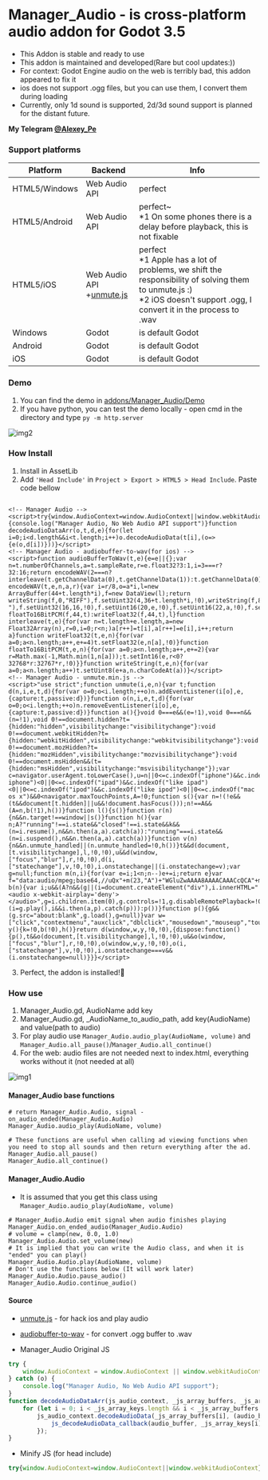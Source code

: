 # Manager_Audio - is cross-platform audio addon for Godot 3.5

* This Addon is stable and ready to use
* This addon is maintained and developed(Rare but cool updates:))
* For context: Godot Engine audio on the web is terribly bad, this addon appeared to fix it
* ios does not support .ogg files, but you can use them, I convert them during loading
* Currently, only 1d sound is supported, 2d/3d sound support is planned for the distant future.

__My Telegram [@Alexey_Pe](https://t.me/Alexey_Pe)__

### Support platforms
Platform | Backend | Info
--- | --- | --- 
HTML5/Windows | Web Audio API | perfect
HTML5/Android | Web Audio API | perfect~<br>*1 On some phones there is a delay before playback, this is not fixable
HTML5/iOS | Web Audio API<br>+[unmute.js](https://github.com/swevans/unmute)| perfect<br>*1 Apple has a lot of problems, we shift the responsibility of solving them to unmute.js :) <br>*2 iOS doesn't support .ogg, I convert it in the process to .wav
Windows | Godot | is default Godot
Android | Godot | is default Godot
iOS | Godot | is default Godot

### Demo
1. You can find the demo in [addons/Manager_Audio/Demo](addons/Manager_Audio/Demo)
2. If you have python, you can test the demo locally - open cmd in the directory and type `py -m http.server`

![img2](https://i.imgur.com/MAeeYwx.png)

### How Install
1. Install in AssetLib
2. Add `'Head Include'` in `Project > Export > HTML5 > Head Include`. Paste code bellow
```

<!-- Manager Audio -->
<script>try{window.AudioContext=window.AudioContext||window.webkitAudioContext}catch(o){console.log("Manager Audio, No Web Audio API support")}function decodeAudioDataArr(o,t,d,e){for(let i=0;i<d.length&&i<t.length;i++)o.decodeAudioData(t[i],(o=>{e(o,d[i])}))}</script>
<!-- Manager Audio - audiobuffer-to-wav(for ios) -->
<script>function audioBufferToWav(t,e){e=e||{};var n=t.numberOfChannels,a=t.sampleRate,r=e.float32?3:1,i=3===r?32:16;return encodeWAV(2===n?interleave(t.getChannelData(0),t.getChannelData(1)):t.getChannelData(0),r,a,n,i)}function encodeWAV(t,e,n,a,r){var i=r/8,o=a*i,l=new ArrayBuffer(44+t.length*i),f=new DataView(l);return writeString(f,0,"RIFF"),f.setUint32(4,36+t.length*i,!0),writeString(f,8,"WAVE"),writeString(f,12,"fmt "),f.setUint32(16,16,!0),f.setUint16(20,e,!0),f.setUint16(22,a,!0),f.setUint32(24,n,!0),f.setUint32(28,n*o,!0),f.setUint16(32,o,!0),f.setUint16(34,r,!0),writeString(f,36,"data"),f.setUint32(40,t.length*i,!0),1===e?floatTo16BitPCM(f,44,t):writeFloat32(f,44,t),l}function interleave(t,e){for(var n=t.length+e.length,a=new Float32Array(n),r=0,i=0;r<n;)a[r++]=t[i],a[r++]=e[i],i++;return a}function writeFloat32(t,e,n){for(var a=0;a<n.length;a++,e+=4)t.setFloat32(e,n[a],!0)}function floatTo16BitPCM(t,e,n){for(var a=0;a<n.length;a++,e+=2){var r=Math.max(-1,Math.min(1,n[a]));t.setInt16(e,r<0?32768*r:32767*r,!0)}}function writeString(t,e,n){for(var a=0;a<n.length;a++)t.setUint8(e+a,n.charCodeAt(a))}</script>
<!-- Manager Audio - unmute.min.js -->
<script>"use strict";function unmute(i,e,n){var t;function d(n,i,e,t,d){for(var o=0;o<i.length;++o)n.addEventListener(i[o],e,{capture:t,passive:d})}function o(n,i,e,t,d){for(var o=0;o<i.length;++o)n.removeEventListener(i[o],e,{capture:t,passive:d})}function a(){}void 0===e&&(e=!1),void 0===n&&(n=!1),void 0!==document.hidden?t={hidden:"hidden",visibilitychange:"visibilitychange"}:void 0!==document.webkitHidden?t={hidden:"webkitHidden",visibilitychange:"webkitvisibilitychange"}:void 0!==document.mozHidden?t={hidden:"mozHidden",visibilitychange:"mozvisibilitychange"}:void 0!==document.msHidden&&(t={hidden:"msHidden",visibilitychange:"msvisibilitychange"});var c=navigator.userAgent.toLowerCase(),u=n||0<=c.indexOf("iphone")&&c.indexOf("like iphone")<0||0<=c.indexOf("ipad")&&c.indexOf("like ipad")<0||0<=c.indexOf("ipod")&&c.indexOf("like ipod")<0||0<=c.indexOf("mac os x")&&0<navigator.maxTouchPoints,A=!0;function s(){var n=!(!e&&(t&&document[t.hidden]||u&&!document.hasFocus()));n!==A&&(A=n,b(!1),h())}function l(){s()}function r(n){n&&n.target!==window||s()}function h(){var n;A?"running"!==i.state&&"closed"!==i.state&&k&&(n=i.resume(),n&&n.then(a,a).catch(a)):"running"===i.state&&(n=i.suspend(),n&&n.then(a,a).catch(a))}function v(n){n&&n.unmute_handled||(n.unmute_handled=!0,h())}t&&d(document,[t.visibilitychange],l,!0,!0),u&&d(window,["focus","blur"],r,!0,!0),d(i,["statechange"],v,!0,!0),i.onstatechange||(i.onstatechange=v);var g=null;function m(n,i){for(var e=i;1<n;n--)e+=i;return e}var f="data:audio/mpeg;base64,//uQx"+m(23,"A")+"WGluZwAAAA8AAAACAAACcQCA"+m(16,"gICA")+m(66,"/")+"8AAABhTEFNRTMuMTAwA8MAAAAAAAAAABQgJAUHQQAB9AAAAnGMHkkI"+m(320,"A")+"//sQxAADgnABGiAAQBCqgCRMAAgEAH"+m(15,"/")+"7+n/9FTuQsQH//////2NG0jWUGlio5gLQTOtIoeR2WX////X4s9Atb/JRVCbBUpeRUq"+m(18,"/")+"9RUi0f2jn/+xDECgPCjAEQAABN4AAANIAAAAQVTEFNRTMuMTAw"+m(97,"V")+"Q==";function b(n){var i;u&&(A?n&&(g||(i=document.createElement("div"),i.innerHTML="<audio x-webkit-airplay='deny'></audio>",g=i.children.item(0),g.controls=!1,g.disableRemotePlayback=!0,g.preload="auto",g.src=f,g.loop=!0,g.load()),g.paused&&(i=g.play(),i&&i.then(a,p).catch(p))):p())}function p(){g&&(g.src="about:blank",g.load(),g=null)}var w=["click","contextmenu","auxclick","dblclick","mousedown","mouseup","touchend","keydown","keyup"],k=!1;function y(){k=!0,b(!0),h()}return d(window,w,y,!0,!0),{dispose:function(){p(),t&&o(document,[t.visibilitychange],l,!0,!0),u&&o(window,["focus","blur"],r,!0,!0),o(window,w,y,!0,!0),o(i,["statechange"],v,!0,!0),i.onstatechange===v&&(i.onstatechange=null)}}}</script>

```
3. Perfect, the addon is installed!🎉

### How use
1. Manager_Audio.gd, AudioName add key
2. Manager_Audio.gd, _AudioName_to_audio_path, add key(AudioName) and value(path to audio)
3. For play audio use `Manager_Audio.audio_play(AudioName, volume)` and `Manager_Audio.all_pause()`/`Manager_Audio.all_continue()`
4. For the web: audio files are not needed next to index.html, everything works without it (not needed at all)

![img1](https://i.imgur.com/cLKU0Q0.png)

#### Manager_Audio base functions
```gdscript
# return Manager_Audio.Audio, signal - on_audio_ended(Manager_Audio.Audio)
Manager_Audio.audio_play(AudioName, volume)

# These functions are useful when calling ad viewing functions when you need to stop all sounds and then return everything after the ad.
Manager_Audio.all_pause()
Manager_Audio.all_continue()
```
#### Manager_Audio.Audio
* It is assumed that you get this class using `Manager_Audio.audio_play(AudioName, volume)`
```gdscript
# Manager_Audio.Audio emit signal when audio finishes playing
Manager_Audio.on_ended_audio(Manager_Audio.Audio)
# volume = clamp(new, 0.0, 1.0)
Manager_Audio.Audio.set_volume(new)
# It is implied that you can write the Audio class, and when it is "ended" you can play()
Manager_Audio.Audio.play(AudioName, volume)
# Don't use the functions below (It will work later)
Manager_Audio.Audio.pause_audio()
Manager_Audio.Audio.continue_audio()
```

#### Source

* [unmute.js](https://github.com/swevans/unmute/tree/master) - for hack ios and play audio
* [audiobuffer-to-wav](https://github.com/Experience-Monks/audiobuffer-to-wav/tree/2272eb09bd46a05e50a6d684d908aa6f13c58f63) - for convert .ogg buffer to .wav

* Manager_Audio Original JS
```js
try {
    window.AudioContext = window.AudioContext || window.webkitAudioContext;
} catch (o) {
    console.log("Manager Audio, No Web Audio API support");
}
function decodeAudioDataArr(js_audio_context, _js_array_buffers, _js_array_keys, js_decodeAudioData_callback) {
    for (let i = 0; i < _js_array_keys.length && i < _js_array_buffers.length; i++)
        js_audio_context.decodeAudioData(_js_array_buffers[i], (audio_buffer) => {
            js_decodeAudioData_callback(audio_buffer, _js_array_keys[i]);
        });
}
```
* Minify JS (for head include)
```js
try{window.AudioContext=window.AudioContext||window.webkitAudioContext}catch(o){console.log("Manager Audio, No Web Audio API support")}function decodeAudioDataArr(o,t,d,e){for(let i=0;i<d.length&&i<t.length;i++)o.decodeAudioData(t[i],(o=>{e(o,d[i])}))}
```